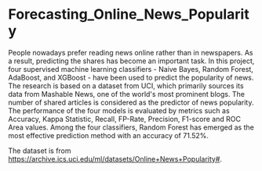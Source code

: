 # Forecasting_Online_News_Popularity

People nowadays prefer reading news online rather than in newspapers. As a result, predicting the shares has become an important task. In this project, four supervised machine learning classifiers - Naive Bayes, Random Forest, AdaBoost, and XGBoost - have been used to predict the popularity of news. The research is based on a dataset from UCI, which primarily sources its data from Mashable News, one of the world's most prominent blogs. The number of shared articles is considered as the predictor of news popularity. The performance of the four models is evaluated by metrics such as Accuracy, Kappa Statistic, Recall, FP-Rate, Precision, F1-score and ROC Area values.  Among the four classifiers, Random Forest has emerged as the most effective prediction method with an accuracy of 71.52%.


The dataset is from https://archive.ics.uci.edu/ml/datasets/Online+News+Popularity#.
